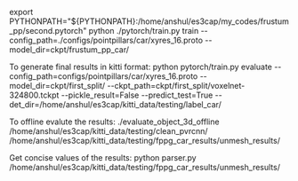 export PYTHONPATH="${PYTHONPATH}:/home/anshul/es3cap/my_codes/frustum_pp/second.pytorch"
python ./pytorch/train.py train --config_path=./configs/pointpillars/car/xyres_16.proto --model_dir=ckpt/frustum_pp_car/

To generate final results in kitti format:
python pytorch/train.py evaluate --config_path=configs/pointpillars/car/xyres_16.proto --model_dir=ckpt/first_split/ --ckpt_path=ckpt/first_split/voxelnet-324800.tckpt --pickle_result=False --predict_test=True --det_dir=/home/anshul/es3cap/kitti_data/testing/label_car/

To offline evalute the results:
 ./evaluate_object_3d_offline /home/anshul/es3cap/kitti_data/testing/clean_pvrcnn/ /home/anshul/es3cap/kitti_data/testing/fppg_car_results/unmesh_results/

Get concise values of the results:
python parser.py /home/anshul/es3cap/kitti_data/testing/fppg_car_results/unmesh_results/
